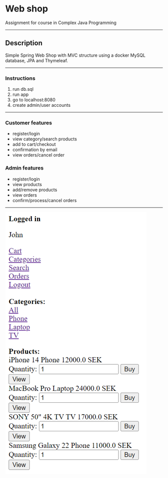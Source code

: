 # Web shop

Assignment for course in Complex Java Programming

***  
## Description
Simple Spring Web Shop with MVC structure using a docker MySQL database, JPA and Thymeleaf.

*** 
### Instructions

1. run db.sql
2. run app
3. go to localhost:8080
4. create admin/user accounts 
***
### Customer features

* register/login
* view category/search products
* add to cart/checkout
* confirmation by email
* view orders/cancel order

### Admin features

* register/login
* view products
* add/remove products
* view orders
* confirm/process/cancel orders 
***
![alt text](/web-shop.png)
